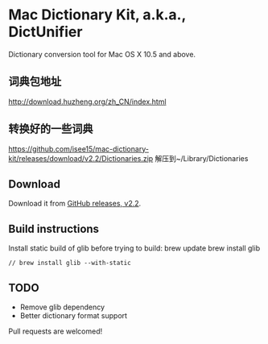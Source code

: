 # Mac Dictionary Kit, a.k.a., DictUnifier

Dictionary conversion tool for Mac OS X 10.5 and above.

## 词典包地址
http://download.huzheng.org/zh_CN/index.html

## 转换好的一些词典
https://github.com/isee15/mac-dictionary-kit/releases/download/v2.2/Dictionaries.zip
解压到~/Library/Dictionaries

## Download

Download it from [GitHub releases, v2.2](https://github.com/isee15/mac-dictionary-kit/releases/download/v2.2/DictUnifier.zip).

## Build instructions

Install static build of glib before trying to build:
brew update
brew install glib

    // brew install glib --with-static

## TODO

- Remove glib dependency
- Better dictionary format support

Pull requests are welcomed!
